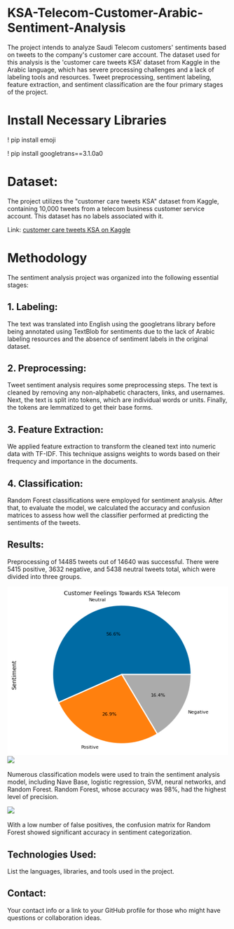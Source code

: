 # KSA-Telecom-Customer-Arabic-Sentiment-Analysis
The project intends to analyze Saudi Telecom customers' sentiments based on tweets to the company's customer care account. The dataset used for this analysis is the 'customer care tweets KSA' dataset from Kaggle in the Arabic language, which has severe processing challenges and a lack of labeling tools and resources. Tweet preprocessing, sentiment labeling, feature extraction, and sentiment classification are the four primary stages of the project.

# Install Necessary Libraries
! pip install emoji

! pip install googletrans==3.1.0a0

# Dataset:
The project utilizes the "customer care tweets KSA" dataset from Kaggle, containing 10,000 tweets from a telecom business customer service account. This dataset has no labels associated with it.

Link: [customer care tweets KSA on Kaggle]([https://www.kaggle.com/datasets/mansourhussain/customer-care-tweets-ksa])

# Methodology
The sentiment analysis project was organized into the following essential stages:

## 1. Labeling:
The text was translated into English using the googletrans library before being annotated using TextBlob for sentiments due to the lack of Arabic labeling resources and the absence of sentiment labels in the original dataset.

## 2. Preprocessing:
Tweet sentiment analysis requires some preprocessing steps. The text is cleaned by removing any non-alphabetic characters, links, and usernames. Next, the text is split into tokens, which are individual words or units. Finally, the tokens are lemmatized to get their base forms.

## 3. Feature Extraction:
We applied feature extraction to transform the cleaned text into numeric data with TF-IDF. This technique assigns weights to words based on their frequency and importance in the documents.

## 4. Classification:
Random Forest classifications were employed for sentiment analysis. After that, to evaluate the model, we calculated the accuracy and confusion matrices to assess how well the classifier performed at predicting the sentiments of the tweets.

## Results:
Preprocessing of 14485 tweets out of 14640 was successful. There were 5415 positive, 3632 negative, and 5438 neutral tweets total, which were divided into three groups.

<img src="./images/Pie_Chart.png">

<img src="./images/stack_chart.png">

Numerous classification models were used to train the sentiment analysis model, including Nave Base, logistic regression, SVM, neural networks, and Random Forest. Random Forest, whose accuracy was 98%, had the highest level of precision.

<img src="./images/Classifiers_Performance.png">

With a low number of false positives, the confusion matrix for Random Forest showed significant accuracy in sentiment categorization.

## Technologies Used:
List the languages, libraries, and tools used in the project.

## Contact:
Your contact info or a link to your GitHub profile for those who might have questions or collaboration ideas.

